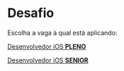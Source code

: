 # Desafio

Escolha a vaga à qual está aplicando:

[Desenvolvedor iOS **PLENO**](./README_Pleno.md)

[Desenvolvedor iOS **SENIOR**](./README_Senior.md)
